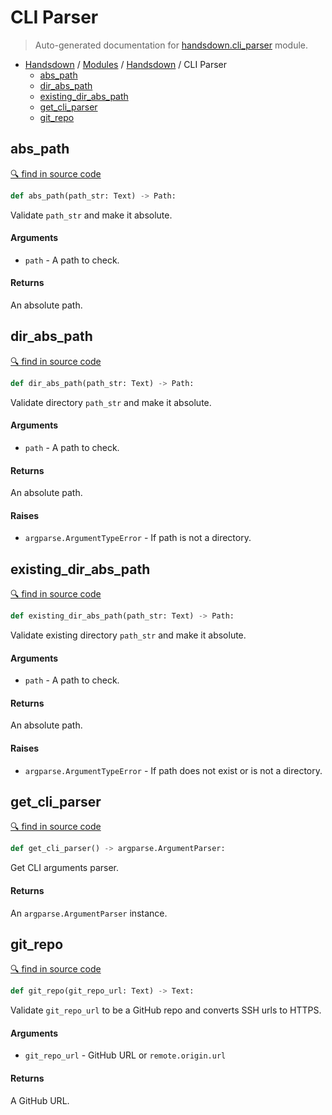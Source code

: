 # CLI Parser

> Auto-generated documentation for [handsdown.cli_parser](https://github.com/vemel/handsdown/blob/master/handsdown/cli_parser.py) module.

- [Handsdown](../README.md#-handsdown---python-documentation-generator) / [Modules](../MODULES.md#modules) / [Handsdown](index.md#handsdown) / CLI Parser
  - [abs_path](#abs_path)
  - [dir_abs_path](#dir_abs_path)
  - [existing_dir_abs_path](#existing_dir_abs_path)
  - [get_cli_parser](#get_cli_parser)
  - [git_repo](#git_repo)

## abs_path

[🔍 find in source code](https://github.com/vemel/handsdown/blob/master/handsdown/cli_parser.py#L39)

```python
def abs_path(path_str: Text) -> Path:
```

Validate `path_str` and make it absolute.

#### Arguments

- `path` - A path to check.

#### Returns

An absolute path.

## dir_abs_path

[🔍 find in source code](https://github.com/vemel/handsdown/blob/master/handsdown/cli_parser.py#L53)

```python
def dir_abs_path(path_str: Text) -> Path:
```

Validate directory `path_str` and make it absolute.

#### Arguments

- `path` - A path to check.

#### Returns

An absolute path.

#### Raises

- `argparse.ArgumentTypeError` - If path is not a directory.

## existing_dir_abs_path

[🔍 find in source code](https://github.com/vemel/handsdown/blob/master/handsdown/cli_parser.py#L73)

```python
def existing_dir_abs_path(path_str: Text) -> Path:
```

Validate existing directory `path_str` and make it absolute.

#### Arguments

- `path` - A path to check.

#### Returns

An absolute path.

#### Raises

- `argparse.ArgumentTypeError` - If path does not exist or is not a directory.

## get_cli_parser

[🔍 find in source code](https://github.com/vemel/handsdown/blob/master/handsdown/cli_parser.py#L95)

```python
def get_cli_parser() -> argparse.ArgumentParser:
```

Get CLI arguments parser.

#### Returns

An `argparse.ArgumentParser` instance.

## git_repo

[🔍 find in source code](https://github.com/vemel/handsdown/blob/master/handsdown/cli_parser.py#L12)

```python
def git_repo(git_repo_url: Text) -> Text:
```

Validate `git_repo_url` to be a GitHub repo and converts SSH urls to HTTPS.

#### Arguments

- `git_repo_url` - GitHub URL or `remote.origin.url`

#### Returns

A GitHub URL.
